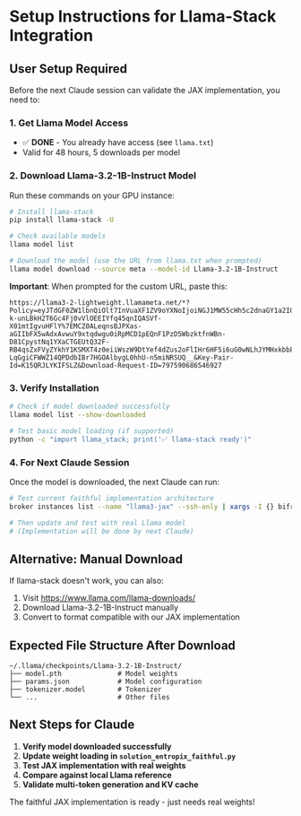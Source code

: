 # Setup Instructions for Llama-Stack Integration

## User Setup Required

Before the next Claude session can validate the JAX implementation, you need to:

### 1. Get Llama Model Access
- ✅ **DONE** - You already have access (see `llama.txt`)
- Valid for 48 hours, 5 downloads per model

### 2. Download Llama-3.2-1B-Instruct Model

Run these commands on your GPU instance:

```bash
# Install llama-stack
pip install llama-stack -U

# Check available models
llama model list

# Download the model (use the URL from llama.txt when prompted)
llama model download --source meta --model-id Llama-3.2-1B-Instruct
```

**Important**: When prompted for the custom URL, paste this:
```
https://llama3-2-lightweight.llamameta.net/*?Policy=eyJTdGF0ZW1lbnQiOlt7InVuaXF1ZV9oYXNoIjoiNGJ1MW55cHh5c2dnaGY1a2I0dWUydTQ0IiwiUmVzb3VyY2UiOiJodHRwczpcL1wvbGxhbWEzLTItbGlnaHR3ZWlnaHQubGxhbWFtZXRhLm5ldFwvKiIsIkNvbmRpdGlvbiI6eyJEYXRlTGVzc1RoYW4iOnsiQVdTOkVwb2NoVGltZSI6MTc1NzE4ODI2Mn19fV19&Signature=Ei5q4vmy7zA-k-unLBkH2T6Gc4Fj0vVlOEEIYfq45qnIQASVf-X01mtIgvuHFlY%7EMCZ0ALeqnsBJPXas-aGIIbFX5wAdxAvwuY9xtqdwgu0iRpMCD1pEQnF1PzD5WbzktfnWBn-D81CpystNq1YXaCTGEUtQ32F-RB4qsZxFVyZYkhY1KSMXT4z0eiiWszW9DtYef4dZus2oFlIHr6HF5i6uG0wNLhJYMHxkbbFSYY%7Ero4P6uqCh39%7EgVUj3jIHUeY1%7EfXNqyoyVqxc4i6vUKTklbWcVHqCXYr%7Eqk2yui-LqGgiCFWWZ14QPDdbIBr7HGOAlbygL0hhU-n5miNRSUQ__&Key-Pair-Id=K15QRJLYKIFSLZ&Download-Request-ID=797590686546927
```

### 3. Verify Installation

```bash
# Check if model downloaded successfully
llama model list --show-downloaded

# Test basic model loading (if supported)
python -c "import llama_stack; print('✅ llama-stack ready')"
```

### 4. For Next Claude Session

Once the model is downloaded, the next Claude can run:

```bash
# Test current faithful implementation architecture
broker instances list --name "llama3-jax" --ssh-only | xargs -I {} bifrost deploy {} 'uv run python engine/scripts/dev/llama3_jax/compare_faithful.py --mode faithful --tokens 5'

# Then update and test with real Llama model
# (Implementation will be done by next Claude)
```

## Alternative: Manual Download

If llama-stack doesn't work, you can also:
1. Visit https://www.llama.com/llama-downloads/ 
2. Download Llama-3.2-1B-Instruct manually
3. Convert to format compatible with our JAX implementation

## Expected File Structure After Download

```
~/.llama/checkpoints/Llama-3.2-1B-Instruct/
├── model.pth              # Model weights
├── params.json            # Model configuration  
├── tokenizer.model        # Tokenizer
└── ...                    # Other files
```

## Next Steps for Claude

1. **Verify model downloaded successfully**
2. **Update weight loading in `solution_entropix_faithful.py`**
3. **Test JAX implementation with real weights**
4. **Compare against local Llama reference**
5. **Validate multi-token generation and KV cache**

The faithful JAX implementation is ready - just needs real weights!
